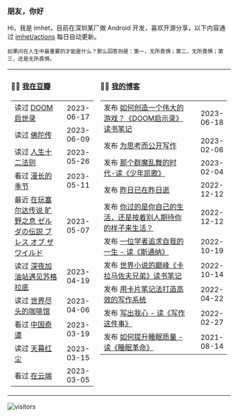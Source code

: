 ### 朋友，你好

Hi，我是 imhet，目前在深圳某厂做 Android 开发，喜欢开源分享，以下内容通过 <a href="https://github.com/imhet/imhet/actions" target="_blank">imhet/actions</a> 每日自动更新。

<!-- juzi starts -->
```
如果问在人生中最重要的才能是什么？那么回答则是：第一，无所畏惧；第二，无所畏惧；第三，还是无所畏惧。
```
<!-- juzi ends -->


<table width="900px">
<tr>
<td valign="top" width="40%">

#### 🤾‍♂️  <a href="https://www.douban.com/people/heyitao/" target="_blank">我在豆瓣</a>

<!-- douban starts -->
| | |
 |:------------- | -------------: |
| 读过 <a href='https://book.douban.com/subject/26642310/' target='_blank'>DOOM启世录</a> | 2023-06-17 |
| 读过 <a href='https://book.douban.com/subject/25819842/' target='_blank'>佛陀传</a> | 2023-06-09 |
| 读过 <a href='https://book.douban.com/subject/34870933/' target='_blank'>人生十二法则</a> | 2023-05-26 |
| 看过 <a href='http://movie.douban.com/subject/35588177/' target='_blank'>漫长的季节</a> | 2023-05-11 |
| 最近 <a href='http://www.douban.com/game/26817171/' target='_blank'>在玩塞尔达传说 旷野之息 ゼルダの伝説 ブレス オブ ザ ワイルド</a> | 2023-05-07 |
| 读过 <a href='https://book.douban.com/subject/2347737/' target='_blank'>深夜加油站遇见苏格拉底</a> | 2023-04-19 |
| 读过 <a href='https://book.douban.com/subject/33422386/' target='_blank'>世界尽头的咖啡馆</a> | 2023-04-06 |
| 看过 <a href='http://movie.douban.com/subject/35674355/' target='_blank'>中国奇谭</a> | 2023-03-19 |
| 读过 <a href='https://book.douban.com/subject/24748615/' target='_blank'>天幕红尘</a> | 2023-03-15 |
| 看过 <a href='http://movie.douban.com/subject/3077791/' target='_blank'>在云端</a> | 2023-03-05 |
<!-- douban ends -->

</td>


<td valign="top" width="60%">

#### 🤹‍♀️ <a href="https://heyitao.com/" target="_blank">我的博客</a>

<!-- blog starts -->
| | |
 |:------------- | -------------: |
| 发布 <a href='http://heyitao.com/post/reading-doom' target='_blank'>如何创造一个伟大的游戏？《DOOM启示录》读书笔记</a> | 2023-06-18 |
| 发布 <a href='http://heyitao.com/post/write-for-think' target='_blank'>为思考而公开写作</a> | 2023-02-06 |
| 发布 <a href='http://heyitao.com/post/reading-shaoniankaige' target='_blank'>那个群魔乱舞的时代-读《少年凯歌》</a> | 2023-02-04 |
| 发布 <a href='http://heyitao.com/post/reading-cxrsnzj' target='_blank'>昨日已在昨日逝</a> | 2022-12-12 |
| 发布 <a href='http://heyitao.com/post/reading-cmrdsj' target='_blank'>你过的是你自己的生活，还是按着别人期待你的样子来生活？</a> | 2022-12-12 |
| 发布 <a href='http://heyitao.com/post/reading-sitongna' target='_blank'>一位学者追求自我的一生 - 读《斯通纳》</a> | 2022-10-19 |
| 发布 <a href='http://heyitao.com/post/reading-klmzfxd' target='_blank'>世界小说的巅峰《卡拉马佐夫兄弟》读书笔记</a> | 2022-10-14 |
| 发布 <a href='http://heyitao.com/post/reading-kpbjxzf' target='_blank'>用卡片笔记法打造高效的写作系统</a> | 2022-04-22 |
| 发布 <a href='http://heyitao.com/post/reading-xiezuozhejianshi' target='_blank'>写出我心 - 读《写作这件事》</a> | 2022-02-27 |
| 发布 <a href='http://heyitao.com/post/reading-smgm' target='_blank'>如何提升睡眠质量 - 读《睡眠革命》</a> | 2021-08-14 |
<!-- blog ends -->

</td>
</tr>


</table>

![visitors](https://visitor-badge.glitch.me/badge?page_id=imhet.imhet)